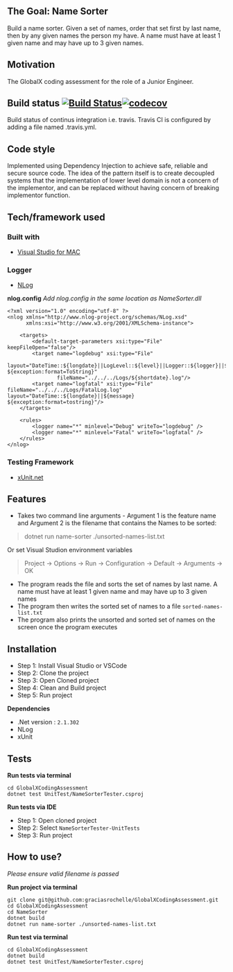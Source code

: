 ## The Goal: Name Sorter 
Build a name sorter. Given a set of names, order that set first by last name, then by any given names the person my have. A name must have at least 1 given name and may have up to 3 given names.

## Motivation
The GlobalX coding assessment for the role of a Junior Engineer.

## Build status [![Build Status](https://travis-ci.com/graciasrochelle/GlobalXCodingAssessment.svg?branch=master)](https://travis-ci.com/graciasrochelle/GlobalXCodingAssessment)[![codecov](https://codecov.io/gh/graciasrochelle/GlobalXCodingAssessment/branch/master/graph/badge.svg)](https://codecov.io/gh/graciasrochelle/GlobalXCodingAssessment)
Build status of continus integration i.e. travis. Travis CI is configured by adding a file named .travis.yml.

## Code style
Implemented using Dependency Injection to achieve safe, reliable and secure source code. The idea of the pattern itself is to create decoupled systems that the implementation of lower level domain is not a concern of the implementor, and can be replaced without having concern of breaking implementor function.

## Tech/framework used
### Built with
- [Visual Studio for MAC](https://tutorials.visualstudio.com/vs4mac-install/install)

### Logger
- [NLog](https://github.com/NLog/NLog.Extensions.Logging/wiki/Getting-started-with-.NET-Core-2---Console-application)

**nlog.config** _Add nlog.config in the same location as NameSorter.dll_
```
<?xml version="1.0" encoding="utf-8" ?>
<nlog xmlns="http://www.nlog-project.org/schemas/NLog.xsd"
      xmlns:xsi="http://www.w3.org/2001/XMLSchema-instance">

    <targets>
        <default-target-parameters xsi:type="File" keepFileOpen="false"/>
        <target name="logdebug" xsi:type="File"
                layout="DateTime::${longdate}||LogLevel::${level}||Logger::${logger}||${message} ${exception:format=ToString}" 
                fileName="../../../Logs/${shortdate}.log"/>
        <target name="logfatal" xsi:type="File" fileName="../../../Logs/FatalLog.log" layout="DateTime::${longdate}||${message} ${exception:format=tostring}"/>
    </targets>

    <rules>
        <logger name="*" minlevel="Debug" writeTo="logdebug" />
        <logger name="*" minlevel="Fatal" writeTo="logfatal" />
    </rules>
</nlog>
```
### Testing Framework
- [xUnit.net](https://xunit.github.io/docs/getting-started-dotnet-core)

## Features
- Takes two command line arguments - Argument 1 is the feature name and Argument 2 is the filename that contains the Names to be sorted:
> dotnet run name-sorter ./unsorted-names-list.txt

Or set Visual Studion environment variables
> Project -> Options -> Run -> Configuration -> Default -> Arguments -> OK

- The program reads the file and sorts the set of names by last name. A name must have at least 1 given name and may have up to 3 given names
- The program then writes the sorted set of names to a file `sorted-names-list.txt`
- The program also prints the unsorted and sorted set of names on the screen once the program executes

## Installation
- Step 1: Install Visual Studio or VSCode
- Step 2: Clone the project
- Step 3: Open Cloned project
- Step 4: Clean and Build project
- Step 5: Run project

**Dependencies**
- .Net version : `2.1.302`
- NLog
- xUnit

## Tests
**Run tests via terminal**
```
cd GlobalXCodingAssessment
dotnet test UnitTest/NameSorterTester.csproj
```
**Run tests via IDE**
- Step 1: Open cloned project
- Step 2: Select `NameSorterTester-UnitTests`
- Step 3: Run project

## How to use?
_Please ensure valid filename is passed_

**Run project via terminal**
```
git clone git@github.com:graciasrochelle/GlobalXCodingAssessment.git
cd GlobalXCodingAssessment
cd NameSorter
dotnet build
dotnet run name-sorter ./unsorted-names-list.txt
```
**Run test via terminal**
```
cd GlobalXCodingAssessment
dotnet build
dotnet test UnitTest/NameSorterTester.csproj
```
